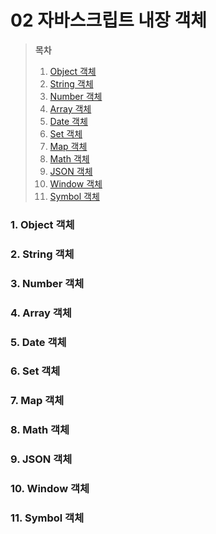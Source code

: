 # 02 자바스크립트 내장 객체

> **목차**
>
> 1. [Object 객체](#1-object-객체)
> 2. [String 객체](#2-string-객체)
> 3. [Number 객체](#3-number-객체)
> 4. [Array 객체](#4-array-객체)
> 5. [Date 객체](#5-date-객체)
> 6. [Set 객체](#6-set-객체)
> 7. [Map 객체](#7-map-객체)
> 8. [Math 객체](#8-math-객체)
> 9. [JSON 객체](#9-json-객체)
> 10. [Window 객체](#10-window-객체)
> 11. [Symbol 객체](#11-symbol-객체)

### 1. Object 객체

### 2. String 객체

### 3. Number 객체

### 4. Array 객체

### 5. Date 객체

### 6. Set 객체

### 7. Map 객체

### 8. Math 객체

### 9. JSON 객체

### 10. Window 객체

### 11. Symbol 객체
